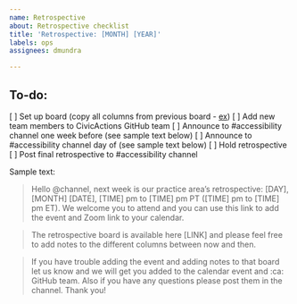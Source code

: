 ```yaml
---
name: Retrospective
about: Retrospective checklist
title: 'Retrospective: [MONTH] [YEAR]'
labels: ops
assignees: dmundra

---
```


## To-do:

[ ] Set up board (copy all columns from previous board - [ex](https://github.com/CivicActions/accessibility/projects/3))
[ ] Add new team members to CivicActions GitHub team 
[ ] Announce to #accessibility channel one week before (see sample text below)
[ ] Announce to #accessibility channel day of (see sample text below)
[ ] Hold retrospective
[ ] Post final retrospective to #accessibility channel

Sample text:

> Hello @channel, next week is our practice area’s retrospective: [DAY], [MONTH] [DATE], [TIME] pm to [TIME] pm PT ([TIME] pm to [TIME] pm ET). We welcome you to attend and you can use this link to add the event and Zoom link to your calendar.

> The retrospective board is available here [LINK] and please feel free to add notes to the different columns between now and then.

> If you have trouble adding the event and adding notes to that board let us know and we will get you added to the calendar event and :ca: GitHub team. Also if you have any questions please post them in the channel. Thank you!
